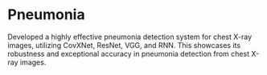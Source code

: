 # Pneumonia
Developed a highly effective pneumonia detection system for chest X-ray images, utilizing CovXNet, ResNet, VGG, and RNN.
This showcases its robustness and exceptional accuracy in pneumonia detection from chest X-ray images.
